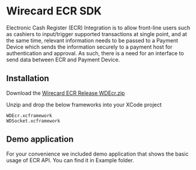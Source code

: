 
# Wirecard ECR SDK

Electronic Cash Register (ECR) Integration is to allow front-line users such as cashiers to input/trigger supported transactions at single point, and at the same time, relevant information needs to be passed to a Payment Device which sends the information securely to a payment host for authentication and approval. As such, there is a need for an interface to send data between ECR and Payment Device.

## Installation

Download the [Wirecard ECR Release WDEcr.zip](https://github.com/WirecardMobileServices/Wirecard-ECR-iOS/releases/download/1.0.0/WDEcr.zip)

Unzip and drop the below frameworks into your XCode project

```
WDEcr.xcframework
WDSocket.xcframework 
```

## Demo application

For your convenience we included demo application that shows the basic usage of ECR API. You can find it in Example folder.
